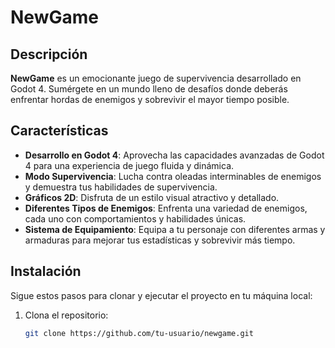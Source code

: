 # NewGame

## Descripción
**NewGame** es un emocionante juego de supervivencia desarrollado en Godot 4. Sumérgete en un mundo lleno de desafíos donde deberás enfrentar hordas de enemigos y sobrevivir el mayor tiempo posible. 

## Características
- **Desarrollo en Godot 4**: Aprovecha las capacidades avanzadas de Godot 4 para una experiencia de juego fluida y dinámica.
- **Modo Supervivencia**: Lucha contra oleadas interminables de enemigos y demuestra tus habilidades de supervivencia.
- **Gráficos 2D**: Disfruta de un estilo visual atractivo y detallado.
- **Diferentes Tipos de Enemigos**: Enfrenta una variedad de enemigos, cada uno con comportamientos y habilidades únicas.
- **Sistema de Equipamiento**: Equipa a tu personaje con diferentes armas y armaduras para mejorar tus estadísticas y sobrevivir más tiempo.

## Instalación
Sigue estos pasos para clonar y ejecutar el proyecto en tu máquina local:

1. Clona el repositorio:
   ```sh
   git clone https://github.com/tu-usuario/newgame.git
